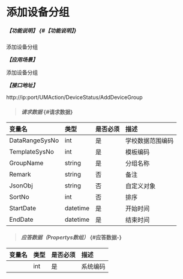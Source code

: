 # 添加设备分组

##### _【功能说明】_ {#【功能说明】}

添加设备分组

_**【应用场景】**_

添加设备分组

_**【接口地址】**_

http://ip:port/UMAction/DeviceStatus/AddDeviceGroup


> #### _请求数据_ {#请求数据}

| 变量名 | 类型 | 是否必须 | 描述 |
| :--- | :--- | :--- | :--- |
| DataRangeSysNo| int| 是 | 学校数据范围编码 |
| TemplateSysNo| int| 是 | 模板编码|
| GroupName| string| 是 | 分组名称|
| Remark| string| 否 | 备注|
| JsonObj| string| 否 | 自定义对象|
| SortNo| int| 否 | 排序|
| StartDate| datetime| 是 | 开始时间|
| EndDate| datetime| 是 | 结束时间|



> #### _应答数据（Propertys数组）_ {#应答数据-}

| 变量名 | 类型 | 是否必须 | 描述 |
| :--- | :--- | :--- | :--- |
| | int | 是 | 系统编码 |



